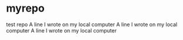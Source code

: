 # myrepo
test repo
A line I wrote on my local computer
A line I wrote on my local computer
A line I wrote on my local computer
